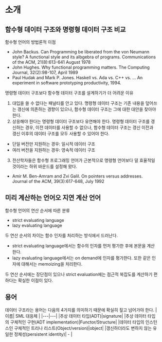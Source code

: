 # 소개

## 함수형 데이터 구조와 명령형 데이터 구조 비교

함수형 언어의 방법론적 이점
 - John Backus. Can Programming be liberated from the von Neumann style? A functional style and its albgebra of programs. Communications of the ACM, 21(8):613-641 August 1978
 - John Hughes. Why functional programming matters. The Computing Journal, 32(2):98-107, April 1989
 - Paul Hudak and Mark P. Jones. Haskell vs. Ada vs. C++ vs. ... An experiment in software prototyping productivity, 1994.

명령형 데이터 구조보다 함수형 데이터 구조를 설계하기가 더 어려운 이유
1. 대입을 쓸 수 없다는 패널티를 안고 있다.
  명령형 데이터 구조는 기존 내용을 덮어쓰는 갱신에 의존하는 경향이 있으나, 함수형 데이터 구조는 그에 대한 대안을 찾아야 한다.
2. 상응해야 한다는 명령형 데이터 구조보다 유연해야 한다.
  명령형 데이터 구조를 갱신하는 경우, 이전 데이터를 사용할 수 없으나, 함수형 데이터 구조는 갱신 이전과 갱신 이후의 데이터 구조를 모두 사용할 수 있어야 한다.
  - 단일 버전만 지원하는 경우: 일시적 데이터 구조
  - 여러 버전을 지원하는 경우: 영속적 데이터 구조
3. 전산학자들은 함수형 프로그래밍 언어가 근본적으로 명령형 언어보다 덜 효율적일것이라는 하위 바운드를 설정해 왔다.
  - Amir M. Ben-Amram and Zvi Galil. On pointers versus addresses. Journal of the ACM, 39(3):617-648, July 1992

## 미리 계산하는 언어오 지연 계산 언어

함수형 언어의 연산 순서에 따른 분류
- strict evaluating language
- lazy evaluating language

두 연산 순서의 차이는 함수 인자를 처리하는 방식에서 드러난다.  
- strict evaluating language에서는 함수의 인자를 먼저 평가한 후에 본문을 계산한다.
- lazy evaluating language에서는 on demand에 인자를 평가한다. 또한 같은 인자에 대해서는 memoizing을 처리한다.

두 연산 순서에는 장단점이 있으나 strict evaluation에는 점근적 복잡도를 계산하기 편하다는 확실한 이점이 있다.

## 용어

데이터 구조라는 용어는 다음의 4가지를 의미하기 때문에 확실히 짚고 넘어가야 한다.
| 이름| SML 대응체 | 
|---|---|
|추상 데이터 타입(ADT)|signature|
|추상 데이터 타입의 구체적인 구현(ADT implementation)|Functor/Structure|
|데이터 타입의 인스턴스인 구체적인 트리나 리스트(Object/version)|object|
|갱신하더라도 변하지 않는 유일한 정체성(persistent identity)| - |